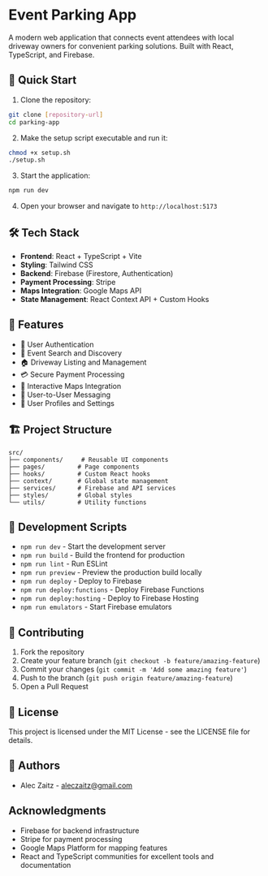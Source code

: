 # Event Parking App

A modern web application that connects event attendees with local driveway owners for convenient parking solutions. Built with React, TypeScript, and Firebase.

## 🚀 Quick Start

1. Clone the repository:

```bash
git clone [repository-url]
cd parking-app
```

2. Make the setup script executable and run it:

```bash
chmod +x setup.sh
./setup.sh
```

3. Start the application:

```bash
npm run dev
```

4. Open your browser and navigate to `http://localhost:5173`

## 🛠️ Tech Stack

- **Frontend**: React + TypeScript + Vite
- **Styling**: Tailwind CSS
- **Backend**: Firebase (Firestore, Authentication)
- **Payment Processing**: Stripe
- **Maps Integration**: Google Maps API
- **State Management**: React Context API + Custom Hooks

## 📱 Features

- 🔐 User Authentication
- 🎯 Event Search and Discovery
- 🏠 Driveway Listing and Management
- 💳 Secure Payment Processing
- 📍 Interactive Maps Integration
- 💬 User-to-User Messaging
- 👤 User Profiles and Settings

## 🏗️ Project Structure

```
src/
├── components/     # Reusable UI components
├── pages/         # Page components
├── hooks/         # Custom React hooks
├── context/       # Global state management
├── services/      # Firebase and API services
├── styles/        # Global styles
└── utils/         # Utility functions
```

## 🔧 Development Scripts

- `npm run dev` - Start the development server
- `npm run build` - Build the frontend for production
- `npm run lint` - Run ESLint
- `npm run preview` - Preview the production build locally
- `npm run deploy` - Deploy to Firebase
- `npm run deploy:functions` - Deploy Firebase Functions
- `npm run deploy:hosting` - Deploy to Firebase Hosting
- `npm run emulators` - Start Firebase emulators

## 🤝 Contributing

1. Fork the repository
2. Create your feature branch (`git checkout -b feature/amazing-feature`)
3. Commit your changes (`git commit -m 'Add some amazing feature'`)
4. Push to the branch (`git push origin feature/amazing-feature`)
5. Open a Pull Request

## 📝 License

This project is licensed under the MIT License - see the LICENSE file for details.

## 👥 Authors

- Alec Zaitz - [aleczaitz@gmail.com](mailto:aleczaitz@gmail.com)

## Acknowledgments

- Firebase for backend infrastructure
- Stripe for payment processing
- Google Maps Platform for mapping features
- React and TypeScript communities for excellent tools and documentation
